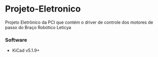 # Projeto-Eletronico

Projeto Eletrônico da PCI que contém o driver de controle dos motores de passo do Braço Robótico Leticya

### Software
- KiCad v5.1.9+